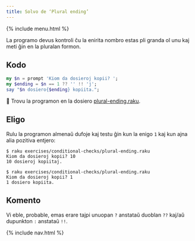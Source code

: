 ```yaml
---
title: Solvo de ‘Plural ending’
---
```


{% include menu.html %}

La programo devus kontroli ĉu la enirita nombro estas pli granda ol unu kaj meti ĝin en la pluralan formon.

## Kodo

```raku
my $n = prompt 'Kiom da dosieroj kopii? ';
my $ending = $n == 1 ?? '' !! 'j';
say "$n dosiero{$ending} kopiita.";
```

🦋 Trovu la programon en la dosiero [plural-ending.raku](https://github.com/ash/raku-course/blob/master/exercises/conditional-checks/plural-ending.raku).

## Eligo

Rulu la programon almenaŭ dufoje kaj testu ĝin kun la enigo `1` kaj kun ajna alia pozitiva entjero:

```console
$ raku exercises/conditional-checks/plural-ending.raku
Kiom da dosieroj kopii? 10
10 dosieroj kopiitaj.

$ raku exercises/conditional-checks/plural-ending.raku
Kiom da dosieroj kopii? 1
1 dosiero kopiita.
```

## Komento

Vi eble, probable, emas erare tajpi unuopan `?` anstataŭ duoblan `??` kaj/aŭ dupunkton `:` anstataŭ `!!`.

{% include nav.html %}